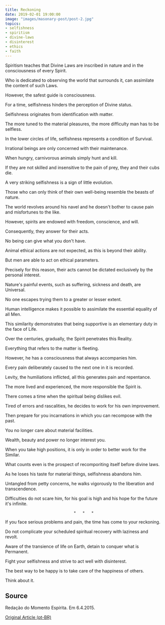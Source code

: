 ```yaml
---
title: Reckoning
date: 2019-02-01 19:00:00
image: "images/masonary-post/post-2.jpg"
topics: 
- selfishness
- spiritism
- divine-laws
- disinterest
- ethics
- faith
---
```


Spiritism teaches that Divine Laws are inscribed in nature and
in the consciousness of every Spirit.

Who is dedicated to observing the world that surrounds it, can assimilate the content of
such Laws.

However, the safest guide is consciousness.

For a time, selfishness hinders the perception of Divine status.

Selfishness originates from identification with matter.

The more tuned to the material pleasures, the more difficulty man has
to be selfless.

In the lower circles of life, selfishness represents a condition of
Survival.

Irrational beings are only concerned with their maintenance.

When hungry, carnivorous animals simply hunt and kill.

If they are not skilled and insensitive to the pain of prey, they and their cubs die.

A very striking selfishness is a sign of little evolution.

Those who can only think of their own well-being resemble the beasts of nature.

The world revolves around his navel and he doesn't bother to cause pain and
misfortunes to the like.

However, spirits are endowed with freedom, conscience, and will.

Consequently, they answer for their acts.

No being can give what you don't have.

Animal ethical actions are not expected, as this is beyond their ability.

But men are able to act on ethical parameters.

Precisely for this reason, their acts cannot be dictated exclusively by the
personal interest.

Nature's painful events, such as suffering, sickness and death, are
Universal.

No one escapes trying them to a greater or lesser extent.

Human intelligence makes it possible to assimilate the essential equality of all
Men.

This similarity demonstrates that being supportive is an elementary duty in the face of
Life.

Over the centuries, gradually, the Spirit penetrates this
Reality.

Everything that refers to the matter is fleeting.

However, he has a consciousness that always accompanies him.

Every pain deliberately caused to the next one in it is recorded.

Levity, the humiliations inflicted, all this generates pain and repentance.

The more lived and experienced, the more responsible the Spirit is.

There comes a time when the spiritual being dislikes evil.

Tired of errors and rascalities, he decides to work for his own improvement.

Then prepare for you incarnations in which you can recompose with the past.

You no longer care about material facilities.

Wealth, beauty and power no longer interest you.

When you take high positions, it is only in order to better work for the
Similar.

What counts even is the prospect of recomporiting itself before divine laws.

As he loses his taste for material things, selfishness abandons him.

Untangled from petty concerns, he walks vigorously to the
liberation and transcendence.

Difficulties do not scare him, for his goal is high and his hope for the future
it's infinite.

                                   *   *   *

If you face serious problems and pain, the time has come to
your reckoning.

Do not complicate your scheduled spiritual recovery with laziness and revolt.

Aware of the transience of life on Earth, detain to conquer what is
Permanent.

Fight your selfishness and strive to act well with disinterest.

The best way to be happy is to take care of the happiness of others.

Think about it.

## Source
Redação do Momento Espírita.
Em 6.4.2015.



[Original Article (pt-BR)](http://www.momento.com.br/pt/ler_texto.php?id=1561)
